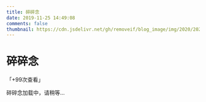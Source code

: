 ```yaml
---
title: 碎碎念
date: 2019-11-25 14:49:08
comments: false
thumbnail: https://cdn.jsdelivr.net/gh/removeif/blog_image/img/2020/20201030170800.png
---
```

<div class = "text-center"><h1>碎碎念</h1></div><div class = "text-tips">

[comment]: <> (tips：github登录后按时间正序查看、可点赞加❤️、本插件[地址]&#40;https://github.com/removeif/gitalk&#41;..)
<span id="busuanzi_container_page_pv">「<span id="busuanzi_value_page_pv">+99</span>次查看」</span></div>
<div id="comment-container1"><div class="text-tips">碎碎念加载中，请稍等...</div></div>
<link rel="stylesheet" href="https://cdnjs.loli.net/ajax/libs/gitalk/1.6.0/gitalk.css"/>
<script>
    $.getScript("/js/gitalk_self.min.js", function () {
        var gitalk = new Gitalk({
            clientID: 'f806584ed1535389dc57',
            clientSecret: '035600e77f12d00406116b25d3c5a1116c41db00',
            id: 'gitalk-self-talking',
            repo: 'blog',
            owner: 'vrchild',
            admin: ['vrchild'],
            createIssueManually: true,
            distractionFreeMode: false
        });
        gitalk.render('comment-container1');
    });
</script>
